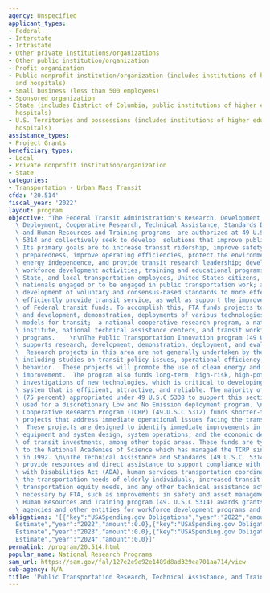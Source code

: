 ```yaml
---
agency: Unspecified
applicant_types:
- Federal
- Interstate
- Intrastate
- Other private institutions/organizations
- Other public institution/organization
- Profit organization
- Public nonprofit institution/organization (includes institutions of higher education
  and hospitals)
- Small business (less than 500 employees)
- Sponsored organization
- State (includes District of Columbia, public institutions of higher education and
  hospitals)
- U.S. Territories and possessions (includes institutions of higher education and
  hospitals)
assistance_types:
- Project Grants
beneficiary_types:
- Local
- Private nonprofit institution/organization
- State
categories:
- Transportation - Urban Mass Transit
cfda: '20.514'
fiscal_year: '2022'
layout: program
objective: "The Federal Transit Administration's Research, Development, Demonstration,\
  \ Deployment, Cooperative Research, Technical Assistance, Standards Development,\
  \ and Human Resources and Training programs  are authorized at 49 U.S.C. 5312, and\
  \ 5314 and collectively seek to develop  solutions that improve public transportation.\
  \ Its primary goals are to increase transit ridership, improve safety and emergency\
  \ preparedness, improve operating efficiencies, protect the environment, promote\
  \ energy independence, and provide transit research leadership; develop and conduct\
  \ workforce development activities, training and educational programs for Federal,\
  \ State, and local transportation employees, United States citizens, and foreign\
  \ nationals engaged or to be engaged in public transportation work; and to sponsor\
  \ development of voluntary and consensus-based standards to more effectively and\
  \ efficiently provide transit service, as well as support the improved administration\
  \ of Federal transit funds. To accomplish this, FTA funds projects to support  research\
  \ and development, demonstration, deployments of various technologies and operational\
  \ models for transit;  a national cooperative research program, a national training\
  \ institute, national technical assistance centers, and transit workforce development\
  \ programs.    \n\nThe Public Transportation Innovation program (49 U.S.C. 5312)\
  \ supports research, development, demonstration, deployment, and evaluation projects.\
  \  Research projects in this area are not generally undertaken by the private sector\
  \ including studies on transit policy issues, operational efficiency, and travel\
  \ behavior.  These projects will promote the use of clean energy and air quality\
  \ improvement.  The program also funds long-term, high-risk, high-potential payoff\
  \ investigations of new technologies, which is critical to developing a public transportation\
  \ system that is efficient, attractive, and reliable. The majority of the funds\
  \ (75 percent) appropriated under 49 U.S.C 5338 to support this section, must be\
  \ used for a discretionary Low and No Emission deployment program. \n\nThe Transit\
  \ Cooperative Research Program (TCRP) (49.U.S.C 5312) funds shorter-term research\
  \ projects that address immediate operational issues facing the transit industry.\
  \  These projects are designed to identify immediate improvements in transit safety,\
  \ equipment and system design, system operations, and the economic development impact\
  \ of transit investments, among other topic areas. These funds are typically awarded\
  \ to the National Academies of Science which has managed the TCRP since its inception\
  \ in 1992. \n\nThe Technical Assistance and Standards (49 U.S.C. 5314) funds support\
  \ provide resources and direct assistance to support compliance with the Americans\
  \ with Disabilities Act (ADA), human services transportation coordination requirements,\
  \ the transportation needs of elderly individuals, increased transit ridership,\
  \ transportation equity needs, and any other technical assistance activities deemed\
  \ necessary by FTA, such as improvements in safety and asset management.\n\nThe\
  \ Human Resources and Training program (49. U.S.C 5314) awards grants to transit\
  \ agencies and other entities for workforce development programs and projects."
obligations: '[{"key":"USASpending.gov Obligations","year":"2022","amount":-674225.59},{"key":"SAM.gov
  Estimate","year":"2022","amount":0.0},{"key":"USASpending.gov Obligations","year":"2023","amount":-449540.03},{"key":"SAM.gov
  Estimate","year":"2023","amount":0.0},{"key":"USASpending.gov Obligations","year":"2024","amount":0.0},{"key":"SAM.gov
  Estimate","year":"2024","amount":0.0}]'
permalink: /program/20.514.html
popular_name: National Research Programs
sam_url: https://sam.gov/fal/127e2e9e92e1489d8ad329ea701aa714/view
sub-agency: N/A
title: 'Public Transportation Research, Technical Assistance, and Training '
---
```

